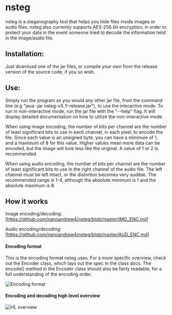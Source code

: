 # nsteg

nsteg is a steganography tool that helps you hide files inside images or audio files. nsteg also currently supports AES-256 bit encryption, in order to protect your data in the event someone tried to decode the information held in the image/audio file.

## Installation:

Just download one of the jar files, or compile your own from the release version of the source code, if you so wish.

## Use:

Simply run the program as you would any other jar file, from the command line (e.g "java -jar nsteg-vX.Y-release.jar"), to use the interactive mode.
To run in non-interactive mode, run the jar file with the "--help" flag. It will display detailed documentation on how to utilize the non-interactive mode.

When using image encoding, the number of bits per channel are the number of least significant bits to use in each channel, in each pixel, to encode the file. Since each value is an unsigned byte, you can have a minimum of 1, and a maximum of 8 for this value. Higher values mean more data can be encoded, but the image will look less like the original. A value of 1 or 2 is recommended.

When using audio encoding, the number of bits per channel are the number of least significant bits to use in the right channel of the audio file. The left channel must be left intact, or the distortion becomes very audible. The recommended range is 1-4, although the absolute minimum is 1 and the absolute maximum is 8.

## How it works

Image encoding/decoding: [https://github.com/nanoandrew4/nsteg/blob/master/IMG_ENC.md]

Audio encoding/decoding: [https://github.com/nanoandrew4/nsteg/blob/master/AUD_ENC.md]

#### Encoding format

This is the encoding format nsteg uses. For a more specific overview, check out the Encoder class, which lays out the spec in the class docs. The encode() method in the Encoder class should also be fairly readable, for a full understanding of the encoding order.

![Encoding format](https://raw.githubusercontent.com/nanoandrew4/nsteg/master/readme_res/encformat.png)

#### Encoding and decoding high level overview

![HL overview](https://raw.githubusercontent.com/nanoandrew4/nsteg/master/readme_res/encdec.png)

